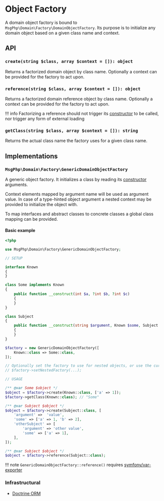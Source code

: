 # Object Factory

A domain object factory is bound to `MsgPhp\Domain\Factory\DomainObjectFactory`. Its purpose is to initialize any domain
object based on a given class name and context.

## API

### `create(string $class, array $context = []): object`

Returns a factorized domain object by class name. Optionally a context can be provided for the factory to act upon.

### `reference(string $class, array $context = []): object`

Returns a factorized domain reference object by class name. Optionally a context can be provided for the factory to act
upon.

!!! info
    Factorizing a reference should not trigger its [constructor] to be called, nor trigger any form of external loading

### `getClass(string $class, array $context = []): string`

Returns the actual class name the factory uses for a given class name.

## Implementations

### `MsgPhp\Domain\Factory\GenericDomainObjectFactory`

A generic object factory. It initializes a class by reading its [constructor] arguments.

Context elements mapped by argument name will be used as argument value. In case of a type-hinted object argument a
nested context may be provided to initialize the object with.

To map interfaces and abstract classes to concrete classes a global class mapping can be provided.

#### Basic example

```php
<?php

use MsgPhp\Domain\Factory\GenericDomainObjectFactory;

// SETUP

interface Known
{
}

class Some implements Known
{
    public function __construct(int $a, ?int $b, ?int $c)
    {
    }
}

class Subject
{
    public function __construct(string $argument, Known $some, Subject $otherSubject = null)
    {
    }
}

$factory = new GenericDomainObjectFactory([
    Known::class => Some::class,
]);

// Optionally set the factory to use for nested objects, or use the current factory by default.
// $factory->setNestedFactory(...);

// USAGE

/** @var Some $object */
$object = $factory->create(Known::class, ['a' => 1]);
$factory->getClass(Known::class); // "Some"

/** @var Subject $object */
$object = $factory->create(Subject::class, [
    'argument' =>  'value',
    'some' => ['a' => 1, 'b' => 2],
    'otherSubject' => [
        'argument' => 'other value',
        'some' => ['a' => 1],
    ],
]);

/** @var Subject $object */
$object = $factory->reference(Subject::class);
```

!!! note
    `GenericDomainObjectFactory::reference()` requires [symfony/var-exporter]

### Infrastructural

- [Doctrine ORM](../infrastructure/doctrine-orm.md#domain-object-factory)

[constructor]: https://secure.php.net/manual/en/language.oop5.decon.php#language.oop5.decon.constructor
[symfony/var-exporter]: https://packagist.org/packages/symfony/var-exporter
